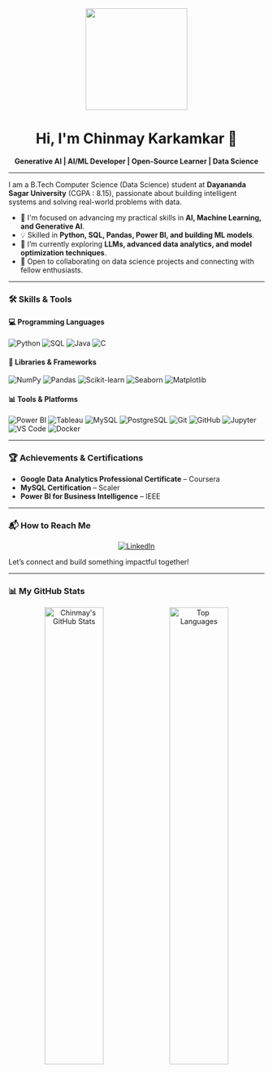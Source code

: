 <div id="header" align="center">
  <img src="https://media.giphy.com/media/gfk1S2k6YmJ2aL6a9A/giphy.gif" width="200"/>
  <h1>Hi, I'm Chinmay Karkamkar 👋</h1>
</div>

<div align="center">

**Generative AI | AI/ML Developer | Open-Source Learner | Data Science**

</div>

---

I am a B.Tech Computer Science (Data Science) student at **Dayananda Sagar University** (CGPA : 8.15), passionate about building intelligent systems and solving real-world problems with data.

- 🔭 I'm focused on advancing my practical skills in **AI, Machine Learning, and Generative AI**.
- 💡 Skilled in **Python, SQL, Pandas, Power BI, and building ML models**.
- 🌱 I’m currently exploring **LLMs, advanced data analytics, and model optimization techniques**.
- 🤝 Open to collaborating on data science projects and connecting with fellow enthusiasts.

---

### 🛠️ Skills & Tools

#### 💻 Programming Languages
<p>
  <img src="https://img.shields.io/badge/Python-3776AB?style=for-the-badge&logo=python&logoColor=white" alt="Python"/>
  <img src="https://img.shields.io/badge/SQL-4479A1?style=for-the-badge&logo=mysql&logoColor=white" alt="SQL"/>
  <img src="https://img.shields.io/badge/Java-ED8B00?style=for-the-badge&logo=openjdk&logoColor=white" alt="Java"/>
  <img src="https://img.shields.io/badge/C-A8B9CC?style=for-the-badge&logo=c&logoColor=black" alt="C"/>
</p>

#### 🧠 Libraries & Frameworks
<p>
  <img src="https://img.shields.io/badge/Numpy-013243?style=for-the-badge&logo=numpy&logoColor=white" alt="NumPy"/>
  <img src="https://img.shields.io/badge/Pandas-150458?style=for-the-badge&logo=pandas&logoColor=white" alt="Pandas"/>
  <img src="https://img.shields.io/badge/Scikit_learn-F7931E?style=for-the-badge&logo=scikit-learn&logoColor=white" alt="Scikit-learn"/>
  <img src="https://img.shields.io/badge/Seaborn-3776AB?style=for-the-badge&logo=python&logoColor=white" alt="Seaborn"/>
  <img src="https://img.shields.io/badge/Matplotlib-3776AB?style=for-the-badge&logo=python&logoColor=white" alt="Matplotlib"/>
</p>

#### 📊 Tools & Platforms
<p>
  <img src="https://img.shields.io/badge/Power%20BI-F2C811?style=for-the-badge&logo=powerbi&logoColor=black" alt="Power BI"/>
  <img src="https://img.shields.io/badge/Tableau-E97627?style=for-the-badge&logo=tableau&logoColor=white" alt="Tableau"/>
  <img src="https://img.shields.io/badge/MySQL-4479A1?style=for-the-badge&logo=mysql&logoColor=white" alt="MySQL"/>
  <img src="https://img.shields.io/badge/PostgreSQL-336791?style=for-the-badge&logo=postgresql&logoColor=white" alt="PostgreSQL"/>
  <img src="https://img.shields.io/badge/Git-F05032?style=for-the-badge&logo=git&logoColor=white" alt="Git"/>
  <img src="https://img.shields.io/badge/GitHub-181717?style=for-the-badge&logo=github&logoColor=white" alt="GitHub"/>
  <img src="https://img.shields.io/badge/Jupyter-F37626?style=for-the-badge&logo=jupyter&logoColor=white" alt="Jupyter"/>
  <img src="https://img.shields.io/badge/VS%20Code-007ACC?style=for-the-badge&logo=visualstudiocode&logoColor=white" alt="VS Code"/>
  <img src="https://img.shields.io/badge/Docker-2496ED?style=for-the-badge&logo=docker&logoColor=white" alt="Docker"/>
</p>

---

### 🏆 Achievements & Certifications

-   **Google Data Analytics Professional Certificate** – Coursera
-   **MySQL Certification** – Scaler
-   **Power BI for Business Intelligence** – IEEE

---

### 📬 How to Reach Me

<p align="center">
  <a href="https://www.linkedin.com/in/chinmay-karkamkar-a109b72b2/">
    <img src="https://img.shields.io/badge/LinkedIn-0077B5?style=for-the-badge&logo=linkedin&logoColor=white" alt="LinkedIn"/>
  </a>
</p>

Let’s connect and build something impactful together!

---

### 📊 My GitHub Stats

<p align="center">
  <img width="48%" src="https://github-readme-stats.vercel.app/api?username=ChinmayKarkamkar12&show_icons=true&theme=radical" alt="Chinmay's GitHub Stats" />
  <img width="48%" src="https://github-readme-stats.vercel.app/api/top-langs/?username=ChinmayKarkamkar12&layout=compact&theme=radical" alt="Top Languages" />
</p>

